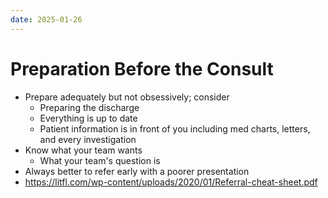 ```yaml
---
date: 2025-01-26
---
```

# Preparation Before the Consult
- Prepare adequately but not obsessively; consider 
	- Preparing the discharge
	- Everything is up to date 
	- Patient information is in front of you including med charts, letters, and every investigation
- Know what your team wants
	- What your team's question is
- Always better to refer early with a poorer presentation
- https://litfl.com/wp-content/uploads/2020/01/Referral-cheat-sheet.pdf